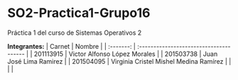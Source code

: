 # SO2-Practica1-Grupo16
 Práctica 1 del curso de Sistemas Operativos 2

 **Integrantes:**
 | Carnet    | Nombre                                  |
 | :-------: | :-------------------------------------- |
 | 201113915 | Victor Alfonso López Morales            |
 | 201503738 | Juan José Lima Ramirez                  |
 | 201504095 | Virginia Cristel Mishel Medina Ramírez  |
 |           |                                         |

